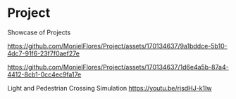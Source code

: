 # Project
Showcase of Projects


https://github.com/MonielFlores/Project/assets/170134637/9a1bddce-5b10-4dc7-91f6-23f7f0aef27e





https://github.com/MonielFlores/Project/assets/170134637/1d6e4a5b-87a4-4412-8cb1-0cc4ec9fa17e




Light and Pedestrian Crossing Simulation 
https://youtu.be/rjsdHJ-k1Iw
